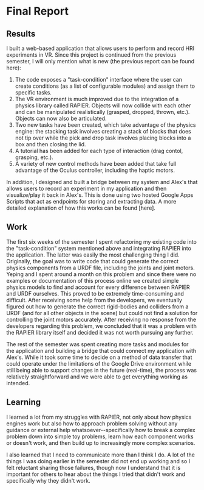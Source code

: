 # Final Report

## Results

I built a web-based application that allows users to perform and record HRI experiments in VR. Since this project is continued from the previous semester, I will only mention what is new (the previous report can be found here):
1. The code exposes a "task-condition" interface where the user can create conditions (as a list of configurable modules) and assign them to specific tasks. 
2. The VR environment is much improved due to the integration of a physics library called RAPIER. Objects will now collide with each other and can be manipulated realistically (grasped, dropped, thrown, etc.). Objects can now also be articulated.
4. Two new tasks have been created, which take advantage of the physics engine: the stacking task involves creating a stack of blocks that does not tip over while the pick and drop task involves placing blocks into a box and then closing the lid. 
5. A tutorial has been added for each type of interaction (drag contol, grasping, etc.).
5. A variety of new control methods have been added that take full advantage of the Oculus controller, including the haptic motors.

In addition, I designed and built a bridge between my system and Alex's that allows users to record an experiment in my application and then visualize/play it back in Alex's. This is done using two hosted Google Apps Scripts that act as endpoints for storing and extracting data. A more detailed explanation of how this works can be found [here]. 

## Work

The first six weeks of the semester I spent refactoring my existing code into the "task-condition" system mentioned above and integrating RAPIER into the application. The latter was easily the most challenging thing I did. Originally, the goal was to write code that could generate the correct physics components from a URDF file, including the joints and joint motors. Yeping and I spent around a month on this problem and since there were no examples or documentation of this process online we created simple physics models to find and account for every difference between RAPIER and URDF ourselves. This proved to be extremely time-consuming and difficult. After receiving some help from the developers, we eventually figured out how to generate the correct rigid-bodies and colliders from a URDF (and for all other objects in the scene) but could not find a solution for controlling the joint motors accurately. After receiving no response from the developers regarding this problem, we concluded that it was a problem with the RAPIER library itself and decided it was not worth pursuing any further. 

The rest of the semester was spent creating more tasks and modules for the application and building a bridge that could connect my application with Alex's. While it took some time to decide on a method of data transfer that could operate under the limitations of the Google Drive environment while still being able to support changes in the future (real-time), the process was relatively straightforward and we were able to get everything working as intended.

## Learning

I learned a lot from my struggles with RAPIER, not only about how physics engines work but also how to approach problem solving without any guidance or external help whatsoever--specifically how to break a complex problem down into simple toy problems, learn how each component works or doesn't work, and then build up to increasingly more complex scenarios.

I also learned that I need to communicate more than I think I do. A lot of the things I was doing earlier in the semester did not end up working and so I felt reluctant sharing those failures, though now I understand that it is important for others to hear about the things I tried that didn't work and specifically why they didn't work. 
